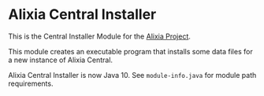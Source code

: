 # Alixia Central Installer

This is the Central Installer Module for the [Alixia Project](https://github.com/markhull/Alixia).

This module creates an executable program that installs some data files for a new instance of Alixia Central.

Alixia Central Installer is now Java 10. See `module-info.java` for module path requirements.
